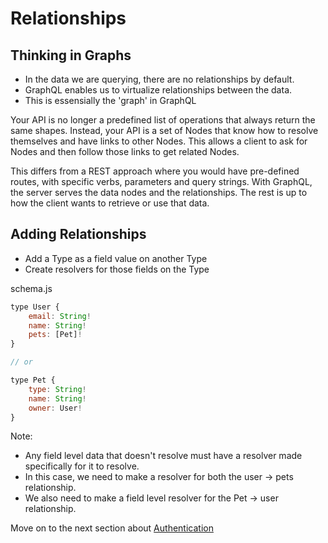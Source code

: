 # Relationships

## Thinking in Graphs

- In the data we are querying, there are no relationships by default.
- GraphQL enables us to virtualize relationships between the data.
- This is essensially the 'graph' in GraphQL

Your API is no longer a predefined list of operations that always return the same shapes. Instead, your API is a set of Nodes that know how to resolve themselves and have links to other Nodes. This allows a client to ask for Nodes and then follow those links to get related Nodes.

This differs from a REST approach where you would have pre-defined routes, with specific verbs, parameters and query strings. With GraphQL, the server serves the data nodes and the relationships. The rest is up to how the client wants to retrieve or use that data.

## Adding Relationships

- Add a Type as a field value on another Type
- Create resolvers for those fields on the Type

schema.js

```javascript
type User {
    email: String!
    name: String!
    pets: [Pet]!
}

// or

type Pet {
    type: String!
    name: String!
    owner: User!
}
```
Note:
- Any field level data that doesn't resolve must have a resolver made specifically for it to resolve. 
- In this case, we need to make a resolver for both the user -> pets relationship. 
- We also need to make a field level resolver for the Pet -> user relationship. 

Move on to the next section about [Authentication](04-authentication.md)